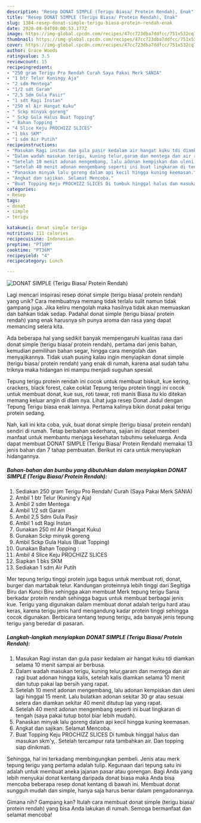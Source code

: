 ```yaml
---
description: "Resep DONAT SIMPLE (Terigu Biasa/ Protein Rendah), Enak"
title: "Resep DONAT SIMPLE (Terigu Biasa/ Protein Rendah), Enak"
slug: 1384-resep-donat-simple-terigu-biasa-protein-rendah-enak
date: 2020-08-04T00:00:53.177Z
image: https://img-global.cpcdn.com/recipes/47cc723dba7ddfcc/751x532cq70/donat-simple-terigu-biasa-protein-rendah-foto-resep-utama.jpg
thumbnail: https://img-global.cpcdn.com/recipes/47cc723dba7ddfcc/751x532cq70/donat-simple-terigu-biasa-protein-rendah-foto-resep-utama.jpg
cover: https://img-global.cpcdn.com/recipes/47cc723dba7ddfcc/751x532cq70/donat-simple-terigu-biasa-protein-rendah-foto-resep-utama.jpg
author: Grace Woods
ratingvalue: 3.5
reviewcount: 15
recipeingredient:
- "250 gram Terigu Pro Rendah Curah Saya Pakai Merk SANIA"
- "1 btr Telur Kuningy Aja"
- "2 sdm Mentega"
- "1/2 sdt Garam"
- "2,5 Sdm Gula Pasir"
- "1 sdt Ragi Instan"
- "250 ml Air Hangat Kuku"
- " Sckp minyak goreng"
- " Sckp Gula Halus Buat Topping"
- " Bahan Topping "
- "4 Slice Keju PROCHIZZ SLICES"
- "1 bks SKM"
- "1 sdm Air Putih"
recipeinstructions:
- "Masukan Ragi instan dan gula pasir kedalam air hangat kuku tdi diamkan selama 10 menit sampai air berbusa."
- "Dalam wadah masukan terigu, kuning telur,garam dan mentega dan air ragi buat adonan hingga kalis, setelah kalis diamkan selama 10 menit dan tutup pakai lap bersih yang rapat."
- "Setelah 10 menit adonan mengembang, lalu adonan kempiskan dan uleni lagi hinggal 15 menit. Lalu bulatkan adonan sekitar 30 gr atau sesuai selera dan diamkan sekitar 40 menit ditutup lap yang rapat."
- "Setelah 40 menit adonan mengembang seperti ini buat lingkaran di tengah (saya pakai tutup botol biar lebih mudah)."
- "Panaskan minyak lalu goreng dalam api kecil hingga kuning keemasan."
- "Angkat dan sajikan. Selamat Mencoba."
- "Buat Topping Keju PROCHIZZ SLICES Di tumbuk hinggal halus dan masukan skm&#39;y,. Setelah tercampur rata tambahkan air. Dan topping siap dinikmati."
categories:
- Resep
tags:
- donat
- simple
- terigu

katakunci: donat simple terigu 
nutrition: 111 calories
recipecuisine: Indonesian
preptime: "PT10M"
cooktime: "PT36M"
recipeyield: "4"
recipecategory: Lunch

---
```



![DONAT SIMPLE (Terigu Biasa/ Protein Rendah)](https://img-global.cpcdn.com/recipes/47cc723dba7ddfcc/751x532cq70/donat-simple-terigu-biasa-protein-rendah-foto-resep-utama.jpg)

Lagi mencari inspirasi resep donat simple (terigu biasa/ protein rendah) yang unik? Cara membuatnya memang tidak terlalu sulit namun tidak gampang juga. Jika keliru mengolah maka hasilnya tidak akan memuaskan dan bahkan tidak sedap. Padahal donat simple (terigu biasa/ protein rendah) yang enak harusnya sih punya aroma dan rasa yang dapat memancing selera kita.

Ada beberapa hal yang sedikit banyak mempengaruhi kualitas rasa dari donat simple (terigu biasa/ protein rendah), pertama dari jenis bahan, kemudian pemilihan bahan segar, hingga cara mengolah dan menyajikannya. Tidak usah pusing kalau ingin menyiapkan donat simple (terigu biasa/ protein rendah) yang enak di rumah, karena asal sudah tahu triknya maka hidangan ini mampu menjadi suguhan spesial.

Tepung terigu protein rendah ini cocok untuk membuat biskuit, kue kering, crackers, black forest, cake coklat Tepung terigu protein tinggi ini cocok untuk membuat donat, kue sus, roti tawar, roti manis Biasa itu klo ditekan memang keluar angin di dlam nya. Lihat juga resep Donat Jadul dengan Tepung Terigu biasa enak lainnya. Pertama kalinya bikin donat pakai terigu protein sedang.


Nah, kali ini kita coba, yuk, buat donat simple (terigu biasa/ protein rendah) sendiri di rumah. Tetap berbahan sederhana, sajian ini dapat memberi manfaat untuk membantu menjaga kesehatan tubuhmu sekeluarga. Anda dapat membuat DONAT SIMPLE (Terigu Biasa/ Protein Rendah) memakai 13 jenis bahan dan 7 tahap pembuatan. Berikut ini cara untuk menyiapkan hidangannya.

<!--inarticleads1-->

##### Bahan-bahan dan bumbu yang dibutuhkan dalam menyiapkan DONAT SIMPLE (Terigu Biasa/ Protein Rendah):

1. Sediakan 250 gram Terigu Pro Rendah/ Curah (Saya Pakai Merk SANIA)
1. Ambil 1 btr Telur (Kuning&#39;y Aja)
1. Ambil 2 sdm Mentega
1. Ambil 1/2 sdt Garam
1. Ambil 2,5 Sdm Gula Pasir
1. Ambil 1 sdt Ragi Instan
1. Gunakan 250 ml Air (Hangat Kuku)
1. Gunakan  Sckp minyak goreng
1. Ambil  Sckp Gula Halus (Buat Topping)
1. Gunakan  Bahan Topping :
1. Ambil 4 Slice Keju PROCHIZZ SLICES
1. Siapkan 1 bks SKM
1. Sediakan 1 sdm Air Putih


Mer tepung terigu tinggi protein juga bagus untuk membuat roti, donat, burger dan martabak telur. Kandungan proteinnya lebih tinggi dari Segitiga Biru dan Kunci Biru sehingga akan membuat Merk tepung terigu Sania berkadar protein rendah sehingga bagus untuk membuat berbagai jenis kue. Terigu yang digunakan dalam membuat donat adalah terigu hard atau keras, karena terigu jenis hard mengandung kadar protein tinggi sehingga cocok digunakan. Berbicara tentang tepung terigu, ada banyak jenis tepung terigu yang beredar di pasaran. 

<!--inarticleads2-->

##### Langkah-langkah menyiapkan DONAT SIMPLE (Terigu Biasa/ Protein Rendah):

1. Masukan Ragi instan dan gula pasir kedalam air hangat kuku tdi diamkan selama 10 menit sampai air berbusa.
1. Dalam wadah masukan terigu, kuning telur,garam dan mentega dan air ragi buat adonan hingga kalis, setelah kalis diamkan selama 10 menit dan tutup pakai lap bersih yang rapat.
1. Setelah 10 menit adonan mengembang, lalu adonan kempiskan dan uleni lagi hinggal 15 menit. Lalu bulatkan adonan sekitar 30 gr atau sesuai selera dan diamkan sekitar 40 menit ditutup lap yang rapat.
1. Setelah 40 menit adonan mengembang seperti ini buat lingkaran di tengah (saya pakai tutup botol biar lebih mudah).
1. Panaskan minyak lalu goreng dalam api kecil hingga kuning keemasan.
1. Angkat dan sajikan. Selamat Mencoba.
1. Buat Topping Keju PROCHIZZ SLICES Di tumbuk hinggal halus dan masukan skm&#39;y,. Setelah tercampur rata tambahkan air. Dan topping siap dinikmati.


Sehingga, hal ini terkadang membingungkan pembeli. Jenis atau merk tepung terigu yang pertama adalah tulip. Kegunaan dari tepung satu ini adalah untuk membuat aneka jajanan pasar atau gorengan. Bagi Anda yang lebih menyukai donat kentang daripada donat biasa maka Anda bisa mencoba beberapa resep donat kentang di bawah ini. Membuat donat sungguh mudah dan simple, hanya saja harus benar dalam pengadonannya. 

Gimana nih? Gampang kan? Itulah cara membuat donat simple (terigu biasa/ protein rendah) yang bisa Anda lakukan di rumah. Semoga bermanfaat dan selamat mencoba!
